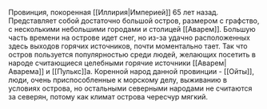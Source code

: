 Провинция, покоренная [[Иллирия|Империей]] 65 лет назад.
Представляет собой достаточно большой остров, размером с графство, с несколькими небольшими городами и столицей [[Аварем]].
Большую часть времени на острове идет снег, но из-за удачно расположенных здесь выходов горячих источников, почти моментально тает.
Так что остров пользуется популярностью среди людей, желающих посетить в народе считающиеся целебными горячие источники [[Аварем|Аварема]] и [[Пулькс]]а.
Коренной народ данной провинции - [[Ойты]], люди, очень приспособленные к морскому делу, выживанию в условиях острова, но остальными северными народами не считаются за северян, потому как климат острова чересчур мягкий.
